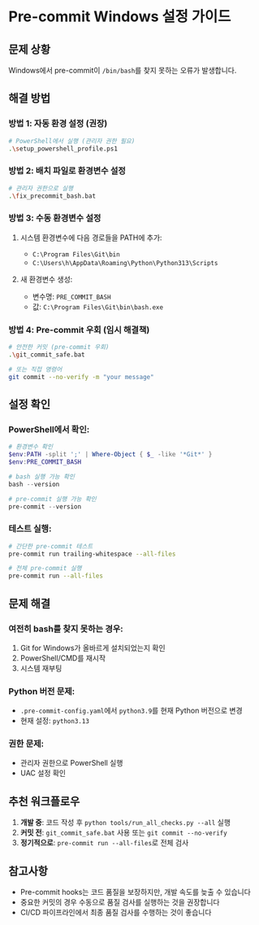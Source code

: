 # Pre-commit Windows 설정 가이드

## 문제 상황
Windows에서 pre-commit이 `/bin/bash`를 찾지 못하는 오류가 발생합니다.

## 해결 방법

### 방법 1: 자동 환경 설정 (권장)
```bash
# PowerShell에서 실행 (관리자 권한 필요)
.\setup_powershell_profile.ps1
```

### 방법 2: 배치 파일로 환경변수 설정
```bash
# 관리자 권한으로 실행
.\fix_precommit_bash.bat
```

### 방법 3: 수동 환경변수 설정
1. 시스템 환경변수에 다음 경로들을 PATH에 추가:
   - `C:\Program Files\Git\bin`
   - `C:\Users\h\AppData\Roaming\Python\Python313\Scripts`

2. 새 환경변수 생성:
   - 변수명: `PRE_COMMIT_BASH`
   - 값: `C:\Program Files\Git\bin\bash.exe`

### 방법 4: Pre-commit 우회 (임시 해결책)
```bash
# 안전한 커밋 (pre-commit 우회)
.\git_commit_safe.bat

# 또는 직접 명령어
git commit --no-verify -m "your message"
```

## 설정 확인

### PowerShell에서 확인:
```powershell
# 환경변수 확인
$env:PATH -split ';' | Where-Object { $_ -like '*Git*' }
$env:PRE_COMMIT_BASH

# bash 실행 가능 확인
bash --version

# pre-commit 실행 가능 확인
pre-commit --version
```

### 테스트 실행:
```bash
# 간단한 pre-commit 테스트
pre-commit run trailing-whitespace --all-files

# 전체 pre-commit 실행
pre-commit run --all-files
```

## 문제 해결

### 여전히 bash를 찾지 못하는 경우:
1. Git for Windows가 올바르게 설치되었는지 확인
2. PowerShell/CMD를 재시작
3. 시스템 재부팅

### Python 버전 문제:
- `.pre-commit-config.yaml`에서 `python3.9`를 현재 Python 버전으로 변경
- 현재 설정: `python3.13`

### 권한 문제:
- 관리자 권한으로 PowerShell 실행
- UAC 설정 확인

## 추천 워크플로우

1. **개발 중**: 코드 작성 후 `python tools/run_all_checks.py --all` 실행
2. **커밋 전**: `git_commit_safe.bat` 사용 또는 `git commit --no-verify`
3. **정기적으로**: `pre-commit run --all-files`로 전체 검사

## 참고사항

- Pre-commit hooks는 코드 품질을 보장하지만, 개발 속도를 늦출 수 있습니다
- 중요한 커밋의 경우 수동으로 품질 검사를 실행하는 것을 권장합니다
- CI/CD 파이프라인에서 최종 품질 검사를 수행하는 것이 좋습니다